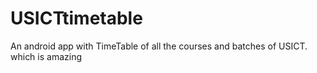 # USICTtimetable
An android app with TimeTable of all the courses and batches of USICT.
which is amazing
